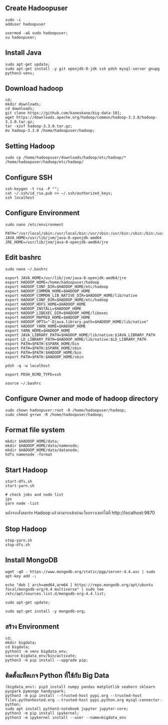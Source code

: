 ## Create Hadoopuser

```
sudo -i
adduser hadoopuser
```

```
usermod -aG sudo hadoopuser;
su hadoopuser;
```

## Install Java

```
sudo apt-get update;
sudo apt-get install -y git openjdk-8-jdk ssh pdsh mysql-server gnupg python3-venv;
```

## Download hadoop

```
cd;
mkdir downloads;
cd downloads;
git clone https://github.com/kanexkane/big-data-101;
wget https://downloads.apache.org/hadoop/common/hadoop-3.3.0/hadoop-3.3.0.tar.gz;
tar -xzvf hadoop-3.3.0.tar.gz;
mv hadoop-3.3.0 /home/hadoopuser/hadoop;
```

## Setting Hadoop

```
sudo cp /home/hadoopuser/downloads/hadoop/etc/hadoop/* /home/hadoopuser/hadoop/etc/hadoop/
```

## Configure SSH

```
ssh-keygen -t rsa -P "";
cat ~/.ssh/id_rsa.pub >> ~/.ssh/authorized_keys;
ssh localhost
```

## Configure Environment

```
sudo nano /etc/environment
```

```
PATH="/usr/local/sbin:/usr/local/bin:/usr/sbin:/usr/bin:/sbin:/bin:/usr/games:/usr/local/games"
JAVA_HOME=/usr/lib/jvm/java-8-openjdk-amd64
JRE_HOME=/usr/lib/jvm/java-8-openjdk-amd64/jre
```

## Edit bashrc

```
sudo nano ~/.bashrc
```

```
export JAVA_HOME=/usr/lib/jvm/java-8-openjdk-amd64/jre
export HADOOP_HOME=/home/hadoopuser/hadoop
export HADOOP_CONF_DIR=$HADOOP_HOME/etc/hadoop
export HADOOP_COMMON_HOME=$HADOOP_HOME
export HADOOP_COMMON_LIB_NATIVE_DIR=$HADOOP_HOME/lib/native
export HADOOP_CONF_DIR=$HADOOP_HOME/etc/hadoop
export HADOOP_HDFS_HOME=$HADOOP_HOME
export HADOOP_INSTALL=$HADOOP_HOME
export HADOOP_LIBEXEC_DIR=$HADOOP_HOME/libexec
export HADOOP_MAPRED_HOME=$HADOOP_HOME
export HADOOP_OPTS="-Djava.library.path=$HADOOP_HOME/lib/native"
export HADOOP_YARN_HOME=$HADOOP_HOME
export YARN_HOME=$HADOOP_HOME
export JAVA_LIBRARY_PATH=$HADOOP_HOME/lib/native:$JAVA_LIBRARY_PATH
export LD_LIBRARY_PATH=$HADOOP_HOME/lib/native:$LD_LIBRARY_PATH
export PATH=$PATH:$SPARK_HOME/bin
export PATH=$PATH:$SPARK_HOME/sbin
export PATH=$PATH:$HADOOP_HOME/bin
export PATH=$PATH:$HADOOP_HOME/sbin

pdsh -q -w localhost

export PDSH_RCMD_TYPE=ssh
```

```
source ~/.bashrc
```

## Configure Owner and mode of hadoop directory

```
sudo chown hadoopuser:root -R /home/hadoopuser/hadoop;
sudo chmod g+rwx -R /home/hadoopuser/hadoop;
```

## Format file system

```
mkdir $HADOOP_HOME/data;
mkdir $HADOOP_HOME/data/namenode;
mkdir $HADOOP_HOME/data/datanode;
hdfs namenode -format
```

## Start Hadoop

```
start-dfs.sh
start-yarn.sh

# check jobs and node list
jps
yarn node -list
```

หลังจากสั่งสตาร์ท Hadoop แล้วสามารถเข้าผ่านเว็บบราวเซอร์ได้ที่ http://localhost:9870

## Stop Hadoop

```
stop-yarn.sh
stop-dfs.sh
```

## Install MongoDB

```
wget -qO - https://www.mongodb.org/static/pgp/server-4.4.asc | sudo apt-key add -;

echo "deb [ arch=amd64,arm64 ] https://repo.mongodb.org/apt/ubuntu focal/mongodb-org/4.4 multiverse" | sudo tee /etc/apt/sources.list.d/mongodb-org-4.4.list;

sudo apt-get update;

sudo apt-get install -y mongodb-org;
```

## สร้าง Environment

```
cd;
mkdir bigdata;
cd bigdata;
python3 -m venv bigdata_env;
source bigdata_env/bin/activate;
python3 -m pip install --upgrade pip;
```

## ติดตั้งแพ็คเกจ Python ที่ใช้กับ Big Data

```
(bigdata_env): pip3 install numpy pandas matplotlib seaborn sklearn pyspark pymongo handyspark;
python3 -m pip install --trusted-host pypi.org --trusted-host files.pythonhosted.org --trusted-host pypi.python.org mysql-connector-python;
sudo apt install python3-notebook jupyter jupyter-core;
python3 -m pip install ipykernel;
python3 -m ipykernel install --user --name=bigdata_env
```
